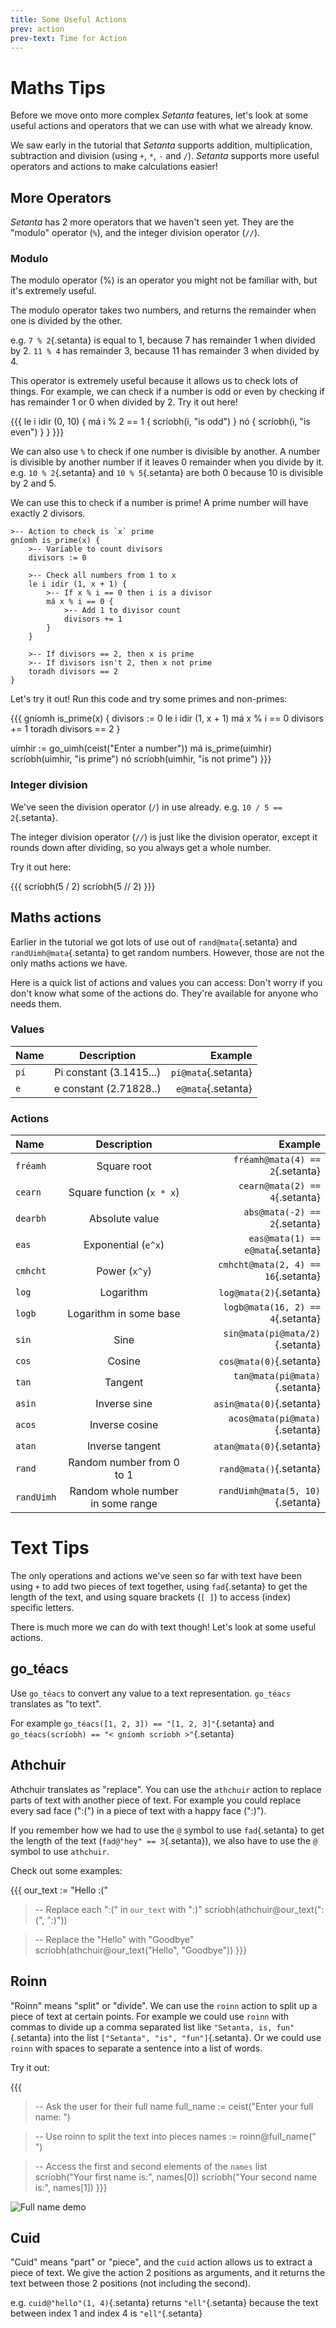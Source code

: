 ```yaml
---
title: Some Useful Actions
prev: action
prev-text: Time for Action
---
```


# Maths Tips

Before we move onto more complex *Setanta* features, let's look at some useful actions and operators that we can use with what we already know.

We saw early in the tutorial that *Setanta* supports addition, multiplication, subtraction and division (using `+`, `*`, `-` and `/`). *Setanta* supports more useful operators and actions to make calculations easier!

## More Operators

*Setanta* has 2 more operators that we haven't seen yet. They are the "modulo" operator (`%`), and the integer division operator (`//`).

### Modulo

The modulo operator (%) is an operator you might not be familiar with, but it's extremely useful.

The modulo operator takes two numbers, and returns the remainder when one is divided by the other.

e.g. `7 % 2`{.setanta} is equal to 1, because 7 has remainder 1 when divided by 2. `11 % 4` has remainder 3, because 11 has remainder 3 when divided by 4.

This operator is extremely useful because it allows us to check lots of things. For example, we can check if a number is odd or even by checking if has remainder 1 or 0 when divided by 2. Try it out here!

{{{
le i idir (0, 10) {
    má i % 2 == 1 {
        scríobh(i, "is odd")
    } nó {
        scríobh(i, "is even")
    }
}
}}}

We can also use `%` to check if one number is divisible by another. A number is divisible by another number if it leaves 0 remainder when you divide by it. e.g. `10 % 2`{.setanta} and `10 % 5`{.setanta} are both 0 because 10 is divisible by 2 and 5.

We can use this to check if a number is prime! A prime number will have exactly 2 divisors.

```{.setanta .numberLines}
>-- Action to check is `x` prime
gníomh is_prime(x) {
    >-- Variable to count divisors
    divisors := 0

    >-- Check all numbers from 1 to x
    le i idir (1, x + 1) {
        >-- If x % i == 0 then i is a divisor
        má x % i == 0 {
            >-- Add 1 to divisor count
            divisors += 1
        }
    }

    >-- If divisors == 2, then x is prime
    >-- If divisors isn't 2, then x not prime
    toradh divisors == 2
}
```

Let's try it out! Run this code and try some primes and non-primes:

{{{
gníomh is_prime(x) {
    divisors := 0
    le i idir (1, x + 1)
        má x % i == 0
            divisors += 1
    toradh divisors == 2
}

uimhir := go_uimh(ceist("Enter a number"))
má is_prime(uimhir)
    scríobh(uimhir, "is prime")
nó
    scríobh(uimhir, "is not prime")
}}}

### Integer division

We've seen the division operator (`/`) in use already. e.g. `10 / 5 == 2`{.setanta}.

The integer division operator (`//`) is just like the division operator, except it rounds down after dividing, so you always get a whole number.

Try it out here:

{{{
scríobh(5 / 2)
scríobh(5 // 2)
}}}

## Maths actions

Earlier in the tutorial we got lots of use out of `rand@mata`{.setanta} and `randUimh@mata`{.setanta} to get random numbers. However, those are not the only maths actions we have.

Here is a quick list of actions and values you can access: Don't worry if you don't know what some of the actions do. They're available for anyone who needs them.

### Values

| Name | Description | Example |
|:------|:-----:|----:|
| `pí` | Pi constant (3.1415...) | `pi@mata`{.setanta} |
| `e` | e constant (2.71828..) | `e@mata`{.setanta} |

### Actions

| Name | Description | Example |
|:------|:-----:|----:|
| `fréamh` | Square root | `fréamh@mata(4) == 2`{.setanta} |
| `cearn` | Square function (`x * x`)  |  `cearn@mata(2) == 4`{.setanta} |
| `dearbh` | Absolute value | `abs@mata(-2) == 2`{.setanta} |
| `eas` | Exponential (`e^x`) | `eas@mata(1) == e@mata`{.setanta} |
| `cmhcht` | Power (`x^y`) | `cmhcht@mata(2, 4) == 16`{.setanta} |
| `log` | Logarithm | `log@mata(2)`{.setanta} |
| `logb` | Logarithm in some base | `logb@mata(16, 2) == 4`{.setanta} |
| `sin`  | Sine                  | `sin@mata(pi@mata/2)`{.setanta} |
| `cos`  | Cosine             | `cos@mata(0)`{.setanta} |
| `tan`  | Tangent                 | `tan@mata(pi@mata)`{.setanta} |
| `asin` | Inverse sine      | `asin@mata(0)`{.setanta} |
| `acos` | Inverse cosine | `acos@mata(pi@mata)`{.setanta} |
| `atan` | Inverse tangent    | `atan@mata(0)`{.setanta} |
| `rand` | Random number from 0 to 1 | `rand@mata()`{.setanta} |
| `randUimh` | Random whole number in some range | `randUimh@mata(5, 10)`{.setanta} |

# Text Tips

The only operations and actions we've seen so far with text have been using `+` to add two pieces
of text together, using `fad`{.setanta} to get the length of the text, and using square brackets
(`[ ]`) to access (index) specific letters.

There is much more we can do with text though! Let's look at some useful actions.

## go_téacs

Use `go_téacs` to convert any value to a text representation. `go_téacs` translates as "to text".

For example `go_téacs([1, 2, 3]) == "[1, 2, 3]"`{.setanta} and `go_téacs(scríobh) == "< gníomh
scríobh >"`{.setanta}

## Athchuir

Athchuir translates as "replace". You can use the `athchuir` action to replace parts of text with
another piece of text. For example you could replace every sad face (":(") in a piece of text with a happy face (":)").

If you remember how we had to use the `@` symbol to use `fad`{.setanta} to get the length of the
text (`fad@"hey" == 3`{.setanta}), we also have to use the `@` symbol to use `athchuir`.

Check out some examples:

{{{
our_text := "Hello :("
>-- Replace each ":(" in `our_text` with ":)"
scríobh(athchuir@our_text(":(", ":)"))

>-- Replace the "Hello" with "Goodbye"
scríobh(athchuir@our_text("Hello", "Goodbye"))
}}}

## Roinn

"Roinn" means "split" or "divide". We can use the `roinn` action to split up a piece of text at
certain points. For example we could use `roinn` with commas to divide up a comma separated list like `"Setanta,
is, fun"`{.setanta} into the list `["Setanta", "is", "fun"]`{.setanta}. Or we could use `roinn` with
spaces to separate a sentence into a list of words.

Try it out:

{{{
>-- Ask the user for their full name
full_name := ceist("Enter your full name: ")

>-- Use roinn to split the text into pieces
names := roinn@full_name(" ")

>-- Access the first and second elements of the `names` list
scríobh("Your first name is:", names[0])
scríobh("Your second name is:", names[1])
}}}

![Full name demo](assets/full-name.gif)

## Cuid

"Cuid" means "part" or "piece", and the `cuid` action allows us to extract a piece of text. We give
the action 2 positions as arguments, and it returns the text between those 2 positions (not
including the second).

e.g. `cuid@"hello"(1, 4)`{.setanta} returns `"ell"`{.setanta} because the text between index 1 and
index 4 is `"ell"`{.setanta}
